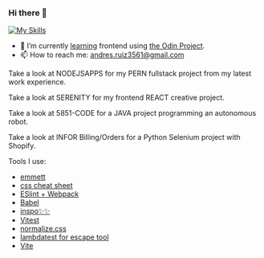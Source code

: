 ### Hi there 👋
[![My Skills](https://skillicons.dev/icons?i=js,html,css,azure,c,cpp,git,java,python,nextjs,react)](https://skillicons.dev)
- 🌱 I’m currently [learning](https://github.com/stars/Andresr35/lists/the-odin-project "List of repo's from the Odin Project") frontend using [the Odin Project](https://www.theodinproject.com/about "Link to Odin Project").
- 📫 How to reach me: andres.ruiz3561@gmail.com 
  

Take a look at NODEJSAPPS for my PERN fullstack project from my latest work experience.

Take a look at SERENITY for my frontend REACT creative project.

Take a look at  5851-CODE for a JAVA project programming an autonomous robot.

Take a look at INFOR Billing/Orders for a Python Selenium project with Shopify.


Tools I use:

- [emmett](https://docs.emmet.io/cheat-sheet/)
- [css cheat sheet](https://htmlcheatsheet.com/css/)
- [ESlint + Webpack](https://www.theodinproject.com/lessons/node-path-javascript-linting)
- [Babel](https://babeljs.io/setup#installation)
- [inspo✨✨](https://dribbble.com/shots)
- [Vitest](https://www.robinwieruch.de/vitest-react-testing-library/)
- [normalize.css](https://necolas.github.io/normalize.css/)
- [lambdatest for escape tool](https://www.lambdatest.com/free-online-tools/html-escape)
- [Vite](https://vitejs.dev/)
<!--
**Andresr35/Andresr35** is a ✨ _special_ ✨ repository because its `README.md` (this file) appears on your GitHub profile.

Here are some ideas to get you started:

- 🔭 I’m currently working on ...
- 🌱 I’m currently learning ...
- 👯 I’m looking to collaborate on ...
- 🤔 I’m looking for help with ...
- 💬 Ask me about ...
- 📫 How to reach me: ...
- 😄 Pronouns: ...
- ⚡ Fun fact: ...
-->
